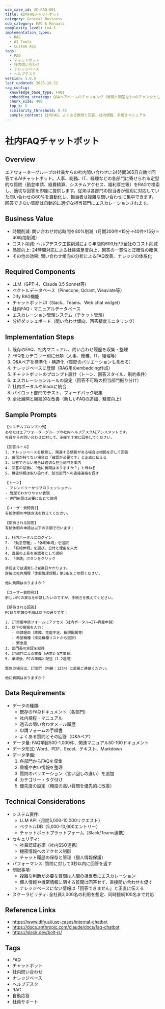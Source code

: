 ```yaml
---
use_case_id: UC-FAQ-001
title: 社内FAQチャットボット
category: General Business
sub_category: FAQ & Manuals
complexity_level: Lv4-5
implementation_types:
  - RAG
  - AI Tools
  - Custom App
tags:
  - FAQ
  - チャットボット
  - 社内問い合わせ
  - ナレッジベース
  - ヘルプデスク
version: 1.0.0
last_updated: 2025-10-22
rag_config:
  knowledge_base_type: FAQs
  embedding_strategy: Q&Aペアベースのチャンキング（質問と回答を1つのチャンクとして扱う）
  chunk_size: 400
  top_k: 5
  similarity_threshold: 0.78
  sample_content: 社内FAQ、よくある質問と回答、社内規程、手続きマニュアル
---
```


# 社内FAQチャットボット

## Overview

エアウォーターグループの社員からの社内問い合わせに24時間365日自動で回答するAIチャットボット。人事、総務、IT、経理などの各部門に寄せられる定型的な質問（勤怠申請、経費精算、システムアクセス、福利厚生等）をRAGで検索し、適切な回答を即座に提供します。従来は各部門の担当者が個別に対応していた問い合わせの80%を自動化し、担当者は複雑な問い合わせに集中できます。回答できない質問は自動的に適切な担当部門にエスカレーションされます。

## Business Value

- 時間削減: 問い合わせ対応時間を80%削減（月間200件×15分→40件×15分＝40時間削減）
- コスト削減: ヘルプデスク工数削減により年間約600万円/全社のコスト削減
- 品質向上: 24時間対応による社員満足度向上、回答の一貫性と正確性の確保
- その他の効果: 問い合わせ傾向の分析によるFAQ改善、ナレッジの体系化

## Required Components

- LLM（GPT-4、Claude 3.5 Sonnet等）
- ベクトルデータベース（Pinecone, Qdrant, Weaviate等）
- Dify RAG機能
- チャットボットUI（Slack、Teams、Web chat widget）
- 社内FAQ・マニュアルデータベース
- エスカレーション管理システム（チケット管理）
- 分析ダッシュボード（問い合わせ傾向、回答精度モニタリング）

## Implementation Steps

1. 既存のFAQ、社内マニュアル、問い合わせ履歴を収集・整理
2. FAQをカテゴリー別に分類（人事、総務、IT、経理等）
3. Q&Aペアを標準化・構造化（質問のバリエーションも含める）
4. ナレッジベースに登録（RAG用のembedding作成）
5. チャットボットのプロンプト設計（トーン、回答スタイル、制約条件）
6. エスカレーションルールの設定（回答不可時の担当部門振り分け）
7. 社内ポータルやSlackに統合
8. パイロット部門でテスト、フィードバック収集
9. 全社展開と継続的な改善（新しいFAQの追加、精度向上）

## Sample Prompts

```
【システムプロンプト例】
あなたはエアウォーターグループの社内ヘルプデスクAIアシスタントです。
社員からの問い合わせに対して、正確で丁寧に回答してください。

【回答ルール】
1. ナレッジベースを検索し、関連する情報がある場合は根拠を示して回答
2. 確信が持てない場合は「確認が必要です」と正直に伝える
3. 回答できない場合は適切な担当部門を案内
4. 回答の最後に「他に質問はありますか？」と尋ねる
5. 機密情報は取り扱わず、該当部門への直接連絡を促す

【トーン】
- フレンドリーかつプロフェッショナル
- 簡潔でわかりやすい表現
- 専門用語は必要に応じて説明
```

```
【ユーザー質問例1】
有給休暇の申請方法を教えてください。

【期待される回答】
有給休暇の申請は以下の手順で行います：

1. 社内ポータルにログイン
2. 「勤怠管理」→「休暇申請」を選択
3. 「有給休暇」を選び、日付と理由を入力
4. 直属の上長を承認者として選択
5. 「申請」ボタンをクリック

承認までは通常1-2営業日かかります。
詳細は社内規程「休暇管理規程」第3条をご参照ください。

他に質問はありますか？
```

```
【ユーザー質問例2】
新しいPCの貸与を申請したいのですが、手続きを教えてください。

【期待される回答】
PC貸与申請の手順は以下の通りです：

1. IT資産申請フォームにアクセス（社内ポータル→IT→資産申請）
2. 以下の情報を入力：
   - 申請理由（故障、性能不足、新規配属等）
   - 希望機種（推奨機種リストから選択）
   - 緊急度
3. 部門長の承認を取得
4. IT部門による審査（通常3-5営業日）
5. 承認後、PCの準備と配送（1-2週間）

緊急の場合は、IT部門（内線：1234）に直接ご連絡ください。

他に質問はありますか？
```

## Data Requirements

- データの種類:
  - 既存のFAQドキュメント（各部門）
  - 社内規程・マニュアル
  - 過去の問い合わせメール履歴
  - 申請フォームの手順書
  - よくある質問とその回答（Q&Aペア）
- データ量: FAQ項目500-1,000件、関連マニュアル50-100ドキュメント
- データ形式: Word、PDF、Excel、テキスト、Markdown
- データ準備:
  1. 各部門からFAQを収集
  2. 重複や古い情報を整理
  3. 質問のバリエーション（言い回しの違い）を追加
  4. カテゴリー・タグ付け
  5. 優先度の設定（頻度の高い質問を優先的に改善）

## Technical Considerations

- システム要件:
  - LLM API（月間5,000-10,000リクエスト）
  - ベクトルDB（5,000-10,000エントリー）
  - チャットボットプラットフォーム（Slack/Teams連携）
- セキュリティ:
  - 社員認証必須（社内SSO連携）
  - 機密情報へのアクセス制御
  - チャット履歴の保存と管理（個人情報保護）
- パフォーマンス: 質問に対して3秒以内に回答を返す
- 制限事項:
  - 複雑な判断が必要な質問は人間の担当者にエスカレーション
  - 個人情報や機密情報に関する質問は回答せず、直接問い合わせを促す
  - ナレッジベースにない情報は「回答できません」と正直に伝える
- スケーラビリティ: 全社員3,000名の利用を想定、同時接続100名まで対応

## Reference Links

- https://www.dify.ai/use-cases/internal-chatbot
- https://docs.anthropic.com/claude/docs/faq-chatbot
- https://slack.dev/bolt-js/

## Tags

- FAQ
- チャットボット
- 社内問い合わせ
- ナレッジベース
- ヘルプデスク
- RAG
- 自動応答
- 社員サポート
